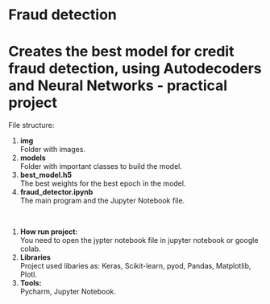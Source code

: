 # Fraud detection


<h1><b>Creates the best model for credit fraud detection, using Autodecoders and Neural Networks  </b> - practical project</h1>

<p>File structure:</b>
<ol>
	<li><b>img</b></li>
	Folder with images.
	<li><b>models</b></li>
	Folder with important classes to build the model.
    <li><b>best_model.h5</b></li>
	The best weights for the best epoch in the model.
    <li><b>fraud_detector.ipynb</b></li>
	The main program and the Jupyter Notebook file.
</ol>
<br>
<ol>
	<li><b>How run project:</b></li>
	You need to open the jypter notebook file in jupyter notebook or google colab. 
	<li><b>Libraries</b></li>
	Project used libaries as: Keras, Scikit-learn, pyod, Pandas, Matplotlib, Plotl.
	<li><b>Tools:</b></li>
	Pycharm, Jupyter Notebook.
</ol>
